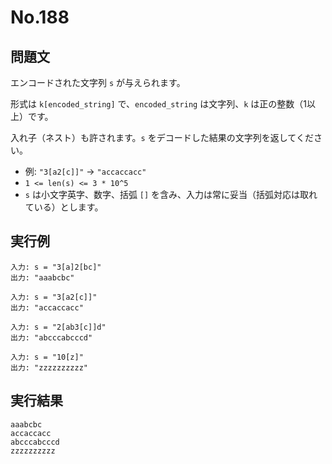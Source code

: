 # No.188

## 問題文

エンコードされた文字列 `s` が与えられます。

形式は `k[encoded_string]` で、`encoded_string` は文字列、`k` は正の整数（1以上）です。

入れ子（ネスト）も許されます。`s` をデコードした結果の文字列を返してください。

* 例: `"3[a2[c]]"` → `"accaccacc"`
* `1 <= len(s) <= 3 * 10^5`
* `s` は小文字英字、数字、括弧 `[]` を含み、入力は常に妥当（括弧対応は取れている）とします。

## 実行例

```
入力: s = "3[a]2[bc]"
出力: "aaabcbc"

入力: s = "3[a2[c]]"
出力: "accaccacc"

入力: s = "2[ab3[c]]d"
出力: "abcccabcccd"

入力: s = "10[z]"
出力: "zzzzzzzzzz"
```

## 実行結果

```
aaabcbc
accaccacc
abcccabcccd
zzzzzzzzzz
```
